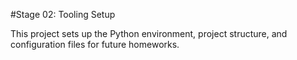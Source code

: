 \#Stage 02: Tooling Setup



This project sets up the Python environment, project structure, and configuration files for future homeworks.



